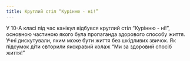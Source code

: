 ```yaml
---
title: Круглий стіл “Курінню - ні!”
---
```


У 10-А класі під час канікул відбувся круглий стіл “Курінню - ні!”, основною частиною якого була пропаганда здорового способу життя. Учні дискутували, яким може бути життя без шкідливих звичок. Як підсумок діти свторили якскравий колаж “Ми за здоровий спосіб життя!”

<slideshow id="72157660072607440"></slideshow>
